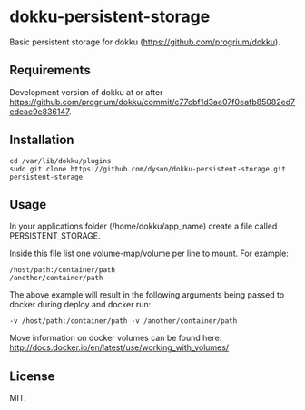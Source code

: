 dokku-persistent-storage
========================

Basic persistent storage for dokku (https://github.com/progrium/dokku).

Requirements
------------

Development version of dokku at or after https://github.com/progrium/dokku/commit/c77cbf1d3ae07f0eafb85082ed7edcae9e836147.

Installation
------------

````
cd /var/lib/dokku/plugins
sudo git clone https://github.com/dyson/dokku-persistent-storage.git persistent-storage
````

Usage
-----

In your applications folder (/home/dokku/app_name) create a file called PERSISTENT_STORAGE.

Inside this file list one volume-map/volume per line to mount. For example:

````
/host/path:/container/path
/another/container/path
````

The above example will result in the following arguments being passed to docker during deploy and docker run:

````
-v /host/path:/container/path -v /another/container/path
````

Move information on docker volumes can be found here: http://docs.docker.io/en/latest/use/working_with_volumes/

License
-------

MIT.
